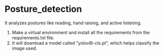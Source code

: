 # Posture_detection
It analyzes postures like reading, hand raising, and active listening.


1. Make a virtual environment and install all the requirements from the requirements.txt file.
2. It will download a model called "yolov8l-cls.pt", which helps classify the image used.
